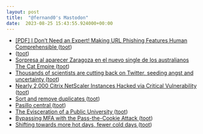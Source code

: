 ```yaml
---
layout: post
title:  "@fernand0's Mastodon"
date:  2023-08-25 15:43:55.924000+00:00
---
```

*  [[PDF] I Don’t Need an Expert! Making URL Phishing Features Human Comprehensible   ](https://groups.inf.ed.ac.uk/tulips/papers/althobaiti2021chi.pdf) ([toot](https://mastodon.social/@fernand0/110951021669338367))
*  [ ](https://mastodon.social/users/fernand0/statuses/110950843772194149/activity) ([toot](https://mastodon.social/users/fernand0/statuses/110950843772194149/activity))
*  [Sorpresa al aparecer Zaragoza en el nuevo single de los australianos The Cat Empire ](https://www.aragonmusical.com/2023/08/sorpresa-al-aparecer-zaragoza-en-el-nuevo-single-de-los-australianos-the-cat-empire) ([toot](https://mastodon.social/@fernand0/110950736589274391))
*  [Thousands of scientists are cutting back on Twitter, seeding angst and uncertainty ](https://www.nature.com/articles/d41586-023-02554-) ([toot](https://mastodon.social/@fernand0/110950547534116931))
*  [Nearly 2,000 Citrix NetScaler Instances Hacked via Critical Vulnerability ](https://thehackernews.com/2023/08/nearly-2000-citrix-netscaler-instances.htm) ([toot](https://mastodon.social/@fernand0/110950317435907526))
*  [Sort and remove duplicates ](https://www.johndcook.com/blog/2023/08/07/sort-u) ([toot](https://mastodon.social/@fernand0/110950028777349962))
*  [Pasillo central ](https://www.flickr.com/photos/fernand0/53125215124) ([toot](https://mastodon.social/@fernand0/110949749158022951))
*  [The Evisceration of a Public University ](https://www.thenation.com/article/society/wvu-cuts-higher-education) ([toot](https://mastodon.social/@fernand0/110949725167172479))
*  [Bypassing MFA with the Pass-the-Cookie Attack ](https://blog.netwrix.com/2022/11/29/bypassing-mfa-with-pass-the-cookie-attack) ([toot](https://mastodon.social/@fernand0/110949586030418179))
*  [Shifting towards more hot days, fewer cold days ](https://flowingdata.com/2023/08/16/shifting-towards-more-hot-days-fewer-cold-days) ([toot](https://mastodon.social/@fernand0/110949275445054470))
